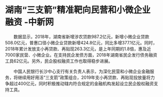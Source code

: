 # 湖南“三支箭”精准靶向民营和小微企业融资 -中新网

　　数据显示，2018年，湖南省新增涉农贷款987.2亿元，新增小微企业贷款508.0亿元，普惠口径小微企业贷款新增424.8亿元，同比多增377.1亿元。同时，2018年累计发放支小再贷款、再贴现263.3亿元，是上年同期的1.8倍，惠及近7000家民营、小微企业。在支持民企发债方面，2018年湖南省民企发行债务融资工具62亿元。另外，民企股权融资工作也取得稳步进展。

　　中国人民银行长沙中心支行有关负责人表示，为深化民营和小微企业金融服务，将继续用好用活“三支箭”政策组合，2019年支小再贷款、再贴现投放量将力争超过400亿元，同时积极推动辖内符合规定的金融机构发起设立民企股权融资支持工具。
